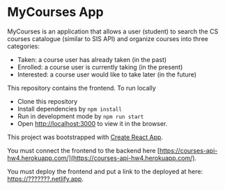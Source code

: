 # MyCourses App

MyCourses is an application that allows a user (student) to search the CS courses catalogue (similar to SIS API) and organize courses into three categories:

* Taken: a course user has already taken (in the past)
* Enrolled: a course user is currently taking (in the present)
* Interested: a course user would like to take later (in the future)

This repository contains the frontend. To run locally

* Clone this repository
* Install dependencies by `npm install`
* Run in development mode by `npm run start`
* Open [http://localhost:3000](http://localhost:3000) to view it in the browser.

This project was bootstrapped with [Create React App](https://github.com/facebook/create-react-app).

You must connect the frontend to the backend here [https://courses-api-hw4.herokuapp.com/](https://courses-api-hw4.herokuapp.com/).

You must deploy the frontend and put a link to the deployed at here: [https://???????.netlify.app](https://??????.netlify.app).
